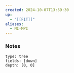 ```yaml
---
created: 2024-10-07T13:59:30
up:
  - "[[FIT]]"
aliases:
  - NI-MPI
---
```


### Notes
```breadcrumbs
type: tree
fields: [down]
depth: [0, 0]
```


